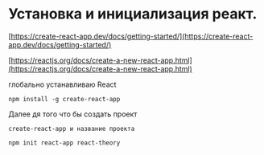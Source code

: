 # Установка и инициализация реакт.

[https://create-react-app.dev/docs/getting-started/](https://create-react-app.dev/docs/getting-started/)

[https://reactjs.org/docs/create-a-new-react-app.html](https://reactjs.org/docs/create-a-new-react-app.html)

глобально устанавливаю React

```shell
npm install -g create-react-app
```

Далее дя того что бы создать проект

```shell
create-react-app и название проекта
```

```shell
npm init react-app react-theory
```
